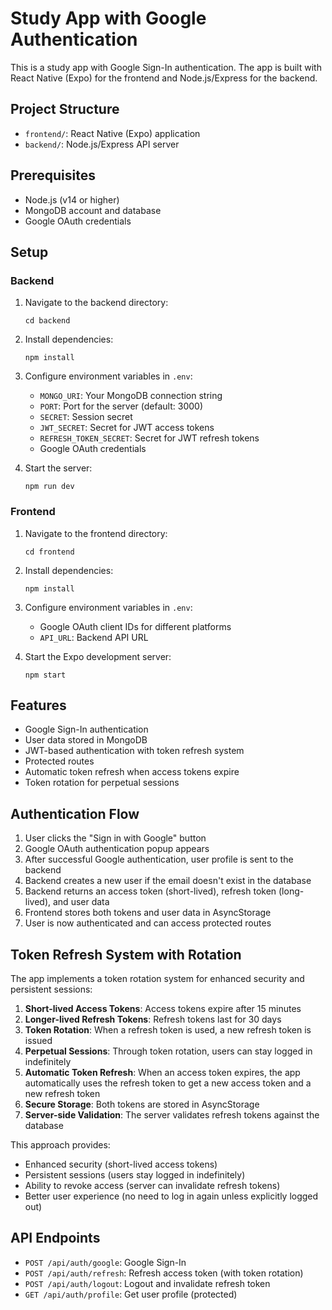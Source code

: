 # Study App with Google Authentication

This is a study app with Google Sign-In authentication. The app is built with React Native (Expo) for the frontend and Node.js/Express for the backend.

## Project Structure

- `frontend/`: React Native (Expo) application
- `backend/`: Node.js/Express API server

## Prerequisites

- Node.js (v14 or higher)
- MongoDB account and database
- Google OAuth credentials

## Setup

### Backend

1. Navigate to the backend directory:
   ```
   cd backend
   ```

2. Install dependencies:
   ```
   npm install
   ```

3. Configure environment variables in `.env`:
   - `MONGO_URI`: Your MongoDB connection string
   - `PORT`: Port for the server (default: 3000)
   - `SECRET`: Session secret
   - `JWT_SECRET`: Secret for JWT access tokens
   - `REFRESH_TOKEN_SECRET`: Secret for JWT refresh tokens
   - Google OAuth credentials

4. Start the server:
   ```
   npm run dev
   ```

### Frontend

1. Navigate to the frontend directory:
   ```
   cd frontend
   ```

2. Install dependencies:
   ```
   npm install
   ```

3. Configure environment variables in `.env`:
   - Google OAuth client IDs for different platforms
   - `API_URL`: Backend API URL

4. Start the Expo development server:
   ```
   npm start
   ```

## Features

- Google Sign-In authentication
- User data stored in MongoDB
- JWT-based authentication with token refresh system
- Protected routes
- Automatic token refresh when access tokens expire
- Token rotation for perpetual sessions

## Authentication Flow

1. User clicks the "Sign in with Google" button
2. Google OAuth authentication popup appears
3. After successful Google authentication, user profile is sent to the backend
4. Backend creates a new user if the email doesn't exist in the database
5. Backend returns an access token (short-lived), refresh token (long-lived), and user data
6. Frontend stores both tokens and user data in AsyncStorage
7. User is now authenticated and can access protected routes

## Token Refresh System with Rotation

The app implements a token rotation system for enhanced security and persistent sessions:

1. **Short-lived Access Tokens**: Access tokens expire after 15 minutes
2. **Longer-lived Refresh Tokens**: Refresh tokens last for 30 days
3. **Token Rotation**: When a refresh token is used, a new refresh token is issued
4. **Perpetual Sessions**: Through token rotation, users can stay logged in indefinitely
5. **Automatic Token Refresh**: When an access token expires, the app automatically uses the refresh token to get a new access token and a new refresh token
6. **Secure Storage**: Both tokens are stored in AsyncStorage
7. **Server-side Validation**: The server validates refresh tokens against the database

This approach provides:
- Enhanced security (short-lived access tokens)
- Persistent sessions (users stay logged in indefinitely)
- Ability to revoke access (server can invalidate refresh tokens)
- Better user experience (no need to log in again unless explicitly logged out)

## API Endpoints

- `POST /api/auth/google`: Google Sign-In
- `POST /api/auth/refresh`: Refresh access token (with token rotation)
- `POST /api/auth/logout`: Logout and invalidate refresh token
- `GET /api/auth/profile`: Get user profile (protected)
